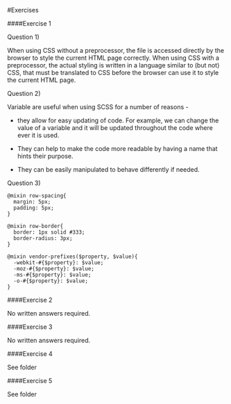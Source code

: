 #Exercises

####Exercise 1

Question 1)

When using CSS without a preprocessor, the file is accessed directly by the browser to style the current HTML page correctly. When using CSS with a preprocessor, the actual styling is written in a language similar to (but not) CSS, that must be translated to CSS before the browser can use it to style the current HTML page.

Question 2)

Variable are useful when using SCSS for a number of reasons -

- they allow for easy updating of code. For example, we can change the value of a variable and it will be updated throughout the code where ever it is used.

- They can help to make the code more readable by having a name that hints their purpose.

- They can be easily manipulated to behave differently if needed.

Question 3)


    @mixin row-spacing{
      margin: 5px;
      padding: 5px;
    }

    @mixin row-border{
      border: 1px solid #333;
      border-radius: 3px;
    }

    @mixin vendor-prefixes($property, $value){
      -webkit-#{$property}: $value;
      -moz-#{$property}: $value;
      -ms-#{$property}: $value;
      -o-#{$property}: $value;
    }

####Exercise 2

No written answers required.

####Exercise 3

No written answers required.

####Exercise 4

See folder

####Exercise 5

See folder
